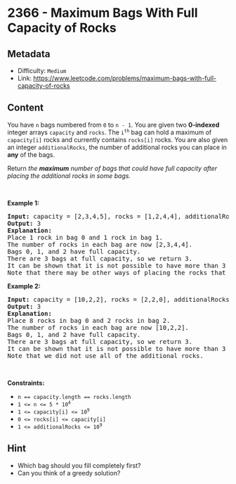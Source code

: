 # 2366 - Maximum Bags With Full Capacity of Rocks

## Metadata

 - Difficulty: `Medium`
 - Link: https://www.leetcode.com/problems/maximum-bags-with-full-capacity-of-rocks

## Content

<p>You have <code>n</code> bags numbered from <code>0</code> to <code>n - 1</code>. You are given two <strong>0-indexed</strong> integer arrays <code>capacity</code> and <code>rocks</code>. The <code>i<sup>th</sup></code> bag can hold a maximum of <code>capacity[i]</code> rocks and currently contains <code>rocks[i]</code> rocks. You are also given an integer <code>additionalRocks</code>, the number of additional rocks you can place in <strong>any</strong> of the bags.</p>

<p>Return<em> the <strong>maximum</strong> number of bags that could have full capacity after placing the additional rocks in some bags.</em></p>

<p>&nbsp;</p>
<p><strong class="example">Example 1:</strong></p>

<pre>
<strong>Input:</strong> capacity = [2,3,4,5], rocks = [1,2,4,4], additionalRocks = 2
<strong>Output:</strong> 3
<strong>Explanation:</strong>
Place 1 rock in bag 0 and 1 rock in bag 1.
The number of rocks in each bag are now [2,3,4,4].
Bags 0, 1, and 2 have full capacity.
There are 3 bags at full capacity, so we return 3.
It can be shown that it is not possible to have more than 3 bags at full capacity.
Note that there may be other ways of placing the rocks that result in an answer of 3.
</pre>

<p><strong class="example">Example 2:</strong></p>

<pre>
<strong>Input:</strong> capacity = [10,2,2], rocks = [2,2,0], additionalRocks = 100
<strong>Output:</strong> 3
<strong>Explanation:</strong>
Place 8 rocks in bag 0 and 2 rocks in bag 2.
The number of rocks in each bag are now [10,2,2].
Bags 0, 1, and 2 have full capacity.
There are 3 bags at full capacity, so we return 3.
It can be shown that it is not possible to have more than 3 bags at full capacity.
Note that we did not use all of the additional rocks.
</pre>

<p>&nbsp;</p>
<p><strong>Constraints:</strong></p>

<ul>
	<li><code>n == capacity.length == rocks.length</code></li>
	<li><code>1 &lt;= n &lt;= 5 * 10<sup>4</sup></code></li>
	<li><code>1 &lt;= capacity[i] &lt;= 10<sup>9</sup></code></li>
	<li><code>0 &lt;= rocks[i] &lt;= capacity[i]</code></li>
	<li><code>1 &lt;= additionalRocks &lt;= 10<sup>9</sup></code></li>
</ul>


## Hint

- Which bag should you fill completely first?
- Can you think of a greedy solution?

